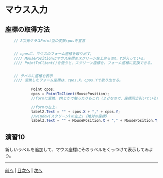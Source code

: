 # マウス入力

## 座標の取得方法
```cs
    // 2次元クラスPoint型の変数cposを宣言


    // cposに、マウスのフォーム座標を取り出す。
    //// MousePositionにマウス座標のスクリーン左上からのX、Yが入っている。
    //// PointToClient()を使うと、スクリーン座標を、フォーム座標に変換できる。


    // ラベルに座標を表示
    //// 変換したフォーム座標は、cpos.X、cpos.Yで取り出せる。
    
            Point cpos;
            cpos = PointToClient(MousePosition);
            //formに変換、VRとかで触ったりもこれ（２ｄなので、座標同士引いているだけ）

            //formの左上↓
            label2.Text = "" + cpos.X + "," + cpos.Y;
            //window(スクリーン)の左上↓（絶対の座標）
            label3.Text = "" + MousePosition.X + "," + MousePosition.Y;
```

## 演習10
新しいラベルを追加して、マウス座標にそのラベルをくっつけて表示してみよう。

---

[前へ](09.md) | [目次へ](README.md#%E7%9B%AE%E6%AC%A1) | [次へ](11.md)
